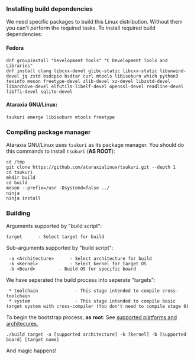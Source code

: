 ### Installing build dependencies
We need specific packages to build this Linux distribution. Without them you can't perform the required tasks. To install required build dependencies:
#### Fedora
```
dnf groupinstall "Development Tools" "C Development Tools and Libraries"
dnf install clang libcxx-devel glibc-static libcxx-static libunwind-devel jq zstd bsdcpio bsdtar curl mtools libisoburn which python3 texinfo meson freetype-devel zlib-devel xz-devel libzstd-devel libarchive-devel elfutils-libelf-devel openssl-devel readline-devel libffi-devel sqlite-devel
```
#### Ataraxia GNU/Linux:
```
tsukuri emerge libisoburn mtools freetype
```

### Compiling package manager
Ataraxia GNU/Linux uses `tsukuri` as its package manager. You should do this commands to install `tsukuri` (**AS ROOT**):
```
cd /tmp
git clone https://github.com/ataraxialinux/tsukuri.git --depth 1
cd tsukuri
mkdir build
cd build
meson --prefix=/usr -Dsystemd=false ../
ninja
ninja install
```

### Building
Arguments supported by "build script":
```
target		- Select target for build
```
Sub-arguments supported by "build script":
```
 -a <Architecture>		- Select architecture for build
 -k <Kernel>			- Select kernel for target OS
 -b <Board>			- Build OS for specific board
```
We have seperated the build process into seperate "targets":
```
 * toolchain              - This stage intended to compile cross-toolchain
 * system                 - This stage intended to compile basic target system with cross-compiler (You don't need to compile stage 0)
```
To begin the bootstrap process, **as root**:
See [supported platforms and architecures.](platforms.md)
```
./build target -a [supported architecture] -k [kernel] -b [supported board] [target name]
```
And magic happens!
